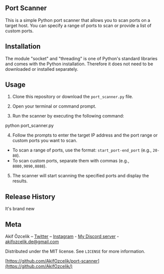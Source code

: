## Port Scanner

This is a simple Python port scanner that allows you to scan ports on a target host. You can specify a range of ports to scan or provide a list of custom ports.

## Installation

The module "socket" and "threading" is one of Python's standard libraries and comes with the Python installation. Therefore it does not need to be downloaded or installed separately.

## Usage

1. Clone this repository or download the `port_scanner.py` file.

2. Open your terminal or command prompt.

3. Run the scanner by executing the following command:

python port_scanner.py

4. Follow the prompts to enter the target IP address and the port range or custom ports you want to scan.

- To scan a range of ports, use the format: `start_port-end_port` (e.g., `20-80`).
- To scan custom ports, separate them with commas (e.g., `8080,9090,8888`).

5. The scanner will start scanning the specified ports and display the results.

## Release History

It's brand new

## Meta

Akif Özcelik – [Twitter](https://twitter.com/akifzclk) – [Instagram](https://www.instagram.com/iamakifzclk/) - [My Discord server](https://discord.gg/6PRazmg9fs) - akifozcelik.de@gmail.com

Distributed under the MIT license. See `LICENSE` for more information.

[https://github.com/AkifOzcelik/port-scanner](https://github.com/AkifOzcelik/)
